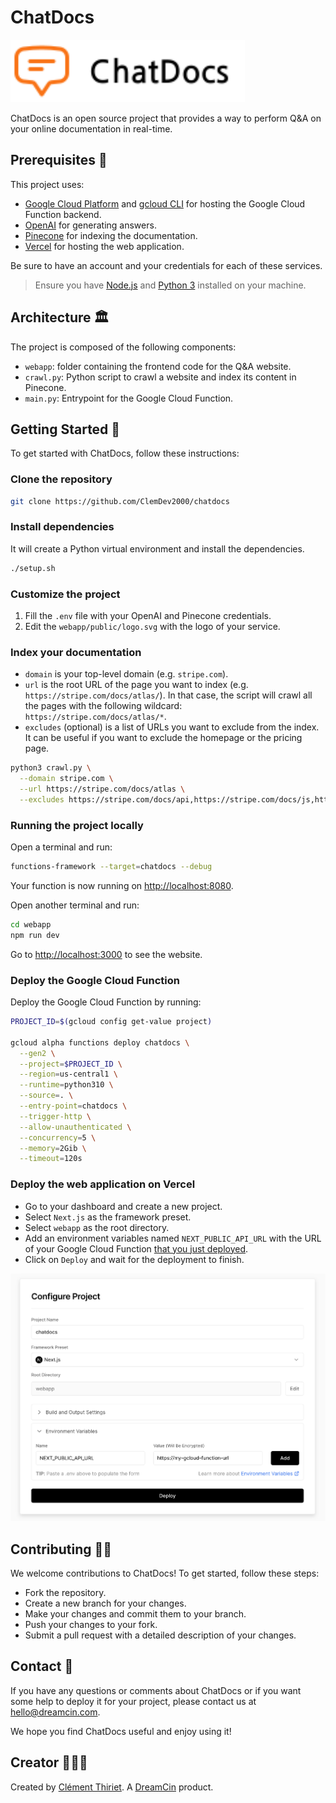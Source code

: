 # ChatDocs

<img src="assets/chatdocs.svg" alt="Image description" height="100"/>

ChatDocs is an open source project that provides a way to perform Q&A on your online documentation in real-time.

## Prerequisites 🥇

This project uses:

- [Google Cloud Platform](https://cloud.google.com/) and [gcloud CLI](https://cloud.google.com/sdk/gcloud) for hosting the Google Cloud Function backend.
- [OpenAI](https://platform.openai.com/) for generating answers.
- [Pinecone](https://www.pinecone.io/) for indexing the documentation.
- [Vercel](https://vercel.com/) for hosting the web application.

Be sure to have an account and your credentials for each of these services.

> Ensure you have [Node.js](https://nodejs.org/en/) and [Python 3](https://www.python.org/) installed on your machine.

## Architecture 🏛️

The project is composed of the following components:

- `webapp`: folder containing the frontend code for the Q&A website.
- `crawl.py`: Python script to crawl a website and index its content in Pinecone.
- `main.py`: Entrypoint for the Google Cloud Function.

## Getting Started 🚀

To get started with ChatDocs, follow these instructions:

### Clone the repository

```sh
git clone https://github.com/ClemDev2000/chatdocs
```

### Install dependencies

It will create a Python virtual environment and install the dependencies.

```sh
./setup.sh
```

### Customize the project

1. Fill the `.env` file with your OpenAI and Pinecone credentials.
2. Edit the `webapp/public/logo.svg` with the logo of your service.

### Index your documentation

- `domain` is your top-level domain (e.g. `stripe.com`).
- `url` is the root URL of the page you want to index (e.g. `https://stripe.com/docs/atlas/`). In that case, the script will crawl all the pages with the following wildcard: `https://stripe.com/docs/atlas/*`.
- `excludes` (optional) is a list of URLs you want to exclude from the index. It can be useful if you want to exclude the homepage or the pricing page.

```sh
python3 crawl.py \
  --domain stripe.com \
  --url https://stripe.com/docs/atlas \
  --excludes https://stripe.com/docs/api,https://stripe.com/docs/js,https://stripe.com/docs/cli
```

### Running the project locally

Open a terminal and run:

```sh
functions-framework --target=chatdocs --debug
```

Your function is now running on [http://localhost:8080](http://localhost:8080).

Open another terminal and run:

```sh
cd webapp
npm run dev
```

Go to [http://localhost:3000](http://localhost:3000) to see the website.

### Deploy the Google Cloud Function

Deploy the Google Cloud Function by running:

```sh
PROJECT_ID=$(gcloud config get-value project)

gcloud alpha functions deploy chatdocs \
  --gen2 \
  --project=$PROJECT_ID \
  --region=us-central1 \
  --runtime=python310 \
  --source=. \
  --entry-point=chatdocs \
  --trigger-http \
  --allow-unauthenticated \
  --concurrency=5 \
  --memory=2Gib \
  --timeout=120s
```

### Deploy the web application on Vercel

- Go to your dashboard and create a new project.
- Select `Next.js` as the framework preset.
- Select `webapp` as the root directory.
- Add an environment variables named `NEXT_PUBLIC_API_URL` with the URL of your Google Cloud Function [that you just deployed](https://console.cloud.google.com/functions/details/us-central1/chatdocs).
- Click on `Deploy` and wait for the deployment to finish.

![Vercel deployment](assets/vercel-setup.png)

## Contributing 🧑‍💻

We welcome contributions to ChatDocs! To get started, follow these steps:

- Fork the repository.
- Create a new branch for your changes.
- Make your changes and commit them to your branch.
- Push your changes to your fork.
- Submit a pull request with a detailed description of your changes.

## Contact 🤙

If you have any questions or comments about ChatDocs or if you want some help to deploy it for your project, please contact us at [hello@dreamcin.com](mailto:hello@dreamcin.com).

We hope you find ChatDocs useful and enjoy using it!

## Creator 🧑🏼‍🎨

Created by [Clément Thiriet](https://cthiriet.com/). A [DreamCin](https://dreamcin.com/) product.
